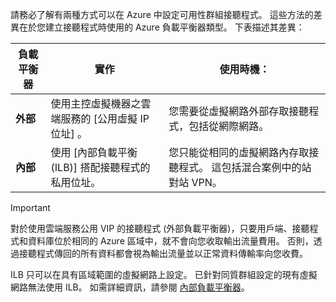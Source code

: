 請務必了解有兩種方式可以在 Azure 中設定可用性群組接聽程式。 這些方法的差異在於您建立接聽程式時使用的 Azure 負載平衡器類型。 下表描述其差異：

| 負載平衡器 | 實作 | 使用時機： |
| --- | --- | --- |
| **外部** |使用主控虛擬機器之雲端服務的 [公用虛擬 IP 位址]  。 |您需要從虛擬網路外部存取接聽程式，包括從網際網路。 |
| **內部** |使用 [內部負載平衡 (ILB)]  搭配接聽程式的私用位址。 |您只能從相同的虛擬網路內存取接聽程式。 這包括混合案例中的站對站 VPN。 |

> [!IMPORTANT]
> 對於使用雲端服務公用 VIP 的接聽程式 (外部負載平衡器)，只要用戶端、接聽程式和資料庫位於相同的 Azure 區域中，就不會向您收取輸出流量費用。 否則，透過接聽程式傳回的所有資料都會視為輸出流量並以正常資料傳輸率向您收費。 
> 
> 

ILB 只可以在具有區域範圍的虛擬網路上設定。 已針對同質群組設定的現有虛擬網路無法使用 ILB。 如需詳細資訊，請參閱 [內部負載平衡器](../articles/load-balancer/load-balancer-internal-overview.md)。

